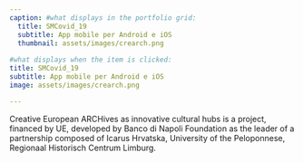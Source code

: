 ```yaml
---
caption: #what displays in the portfolio grid:
  title: SMCovid_19
  subtitle: App mobile per Android e iOS
  thumbnail: assets/images/crearch.png
  
#what displays when the item is clicked:
title: SMCovid_19
subtitle: App mobile per Android e iOS
image: assets/images/crearch.png

---
```

Creative European ARCHives as innovative cultural hubs is a project, financed by UE, developed by Banco di Napoli Foundation as the leader of a partnership composed of Icarus Hrvatska, University of the Peloponnese, Regionaal Historisch Centrum Limburg.